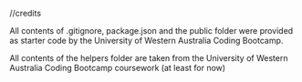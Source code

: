 //credits

All contents of .gitignore, package.json and the public folder were provided as starter code by the University of Western Australia Coding Bootcamp.

All contents of the helpers folder are taken from the University of Western Australia Coding Bootcamp coursework (at least for now)
